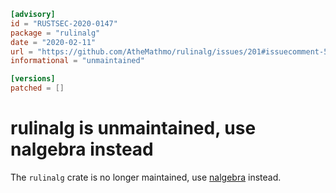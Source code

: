```toml
[advisory]
id = "RUSTSEC-2020-0147"
package = "rulinalg"
date = "2020-02-11"
url = "https://github.com/AtheMathmo/rulinalg/issues/201#issuecomment-584749313"
informational = "unmaintained"

[versions]
patched = []
```

# rulinalg is unmaintained, use nalgebra instead

The `rulinalg` crate is no longer maintained, use [nalgebra](https://crates.io/crates/nalgebra)
instead.
